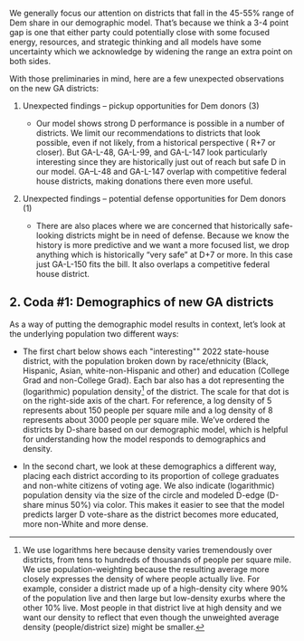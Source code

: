 We generally focus our attention on districts that fall in the 45-55% range of Dem share
in our demographic model. That’s because we think a 3-4 point gap is one
that either party could potentially close with some focused energy,
resources, and strategic thinking and all models have some uncertainty which we acknowledge
by widening the range an extra point on both sides.

With those preliminaries in mind,
here are a few unexpected observations on the new GA districts:

1. Unexpected findings – pickup opportunities for Dem donors (3)

    - Our model shows strong D performance is possible in a number of districts. We limit our
    recommendations to districts that look possible, even if not likely, from a historical perspective (
    R+7 or closer).
    But GA-L-48, GA-L-99, and GA-L-147 look particularly interesting since they are historically just out
    of reach but safe D in our model. GA–L-48 and GA-L-147 overlap with competitive federal house districts,
    making donations there even more useful.

2. Unexpected findings – potential defense opportunities for Dem donors (1)

   - There are also places where we are concerned that historically safe-looking districts might be in need of
   defense. Because we know the history is more predictive and we want a more focused list, we drop anything which
   is historically “very safe” at D+7 or more. In this case just GA-L-150 fits the bill.  It also overlaps
   a competitive federal house district.


## 2. Coda #1: Demographics of new GA districts
As a way of putting the
demographic model results in context, let’s look at the underlying
population two different ways:

- The first chart below shows each "interesting"" 2022 state-house district,
with the population broken down by race/ethnicity (Black, Hispanic, Asian,
white-non-Hispanic and other) and education (College Grad and non-College Grad).
Each bar also has a dot representing the (logarithmic) population density[^popDens]
of the district.
The scale for that dot is on the right-side axis of the chart.
For reference, a log density of 5 represents about 150 people per square mile and a
log density of 8 represents about 3000 people per square mile.
We’ve ordered the districts by D-share based on our demographic model,
which is helpful for understanding how the model responds to demographics and density.

- In the second chart, we look at these demographics a different way,
placing each district according to its proportion of college graduates
and non-white citizens of voting age. We also indicate (logarithmic)
population density via the size of the circle and modeled D-edge (D-share minus 50%)
via color. This makes it easier to see that the model predicts larger D vote-share
as the district becomes more educated, more non-White and more dense.

[^popDens]: We use logarithms here because
density varies tremendously over districts, from tens to hundreds of thousands of people per square mile.
We use population-weighting because the resulting average more closely expresses
the density of where people actually live.  For example, consider a district made up of a high-density
city where 90% of the population live and then large but low-density exurbs where the other 10% live.
Most people in that district live at high density and we want our density to reflect that even though
the unweighted average density (people/district size) might be smaller.
